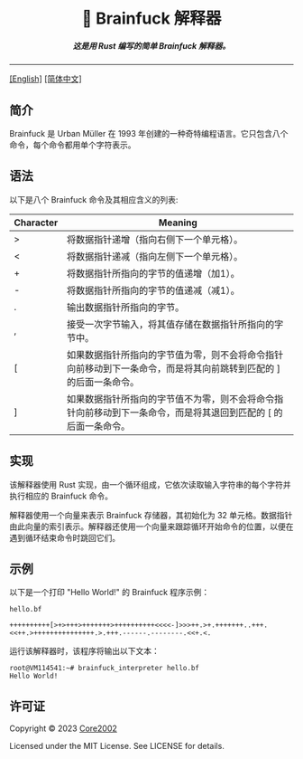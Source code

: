 <h1 align="center">🧠 Brainfuck 解释器</h1>
<h5 align="center">这是用 Rust 编写的简单 Brainfuck 解释器。</h5>

------

[[English]](./README.md) [[简体中文]](./README.zh-CN.md)

## 简介

Brainfuck 是 Urban Müller 在 1993 年创建的一种奇特编程语言。它只包含八个命令，每个命令都用单个字符表示。

## 语法

以下是八个 Brainfuck 命令及其相应含义的列表:

| Character | Meaning                                                                                                                                                                   |
|-----------|---------------------------------------------------------------------------------------------------------------------------------------------------------------------------|
| >         | 将数据指针递增（指向右侧下一个单元格）。                                                                                                                                     |
| <         | 将数据指针递减（指向左侧下一个单元格）。                                                                                                                                     |
| +         | 将数据指针所指向的字节的值递增（加1）。                                                                                                                                      |
| -         | 将数据指针所指向的字节的值递减（减1）。                                                                                                                                      |
| .         | 输出数据指针所指向的字节。                                                                                                                                                  |
| ,         | 接受一次字节输入，将其值存储在数据指针所指向的字节中。                                                                                                                         |
| [         | 如果数据指针所指向的字节值为零，则不会将命令指针向前移动到下一条命令，而是将其向前跳转到匹配的 ] 的后面一条命令。                                                                   |
| ]         | 如果数据指针所指向的字节值不为零，则不会将命令指针向前移动到下一条命令，而是将其退回到匹配的 [ 的后面一条命令。                                                                     |

## 实现

该解释器使用 Rust 实现，由一个循环组成，它依次读取输入字符串的每个字符并执行相应的 Brainfuck 命令。

解释器使用一个向量来表示 Brainfuck 存储器，其初始化为 32 单元格。数据指针由此向量的索引表示。解释器还使用一个向量来跟踪循环开始命令的位置，以便在遇到循环结束命令时跳回它们。

## 示例

以下是一个打印 "Hello World!" 的 Brainfuck 程序示例：

`hello.bf`

```brainfuck
++++++++++[>+>+++>+++++++>++++++++++<<<<-]>>>++.>+.+++++++..+++.<<++.>+++++++++++++++.>.+++.------.--------.<<+.<.
```

运行该解释器时，该程序将输出以下文本：

```shell
root@VM114541:~# brainfuck_interpreter hello.bf
Hello World!
```

## 许可证

Copyright &copy; 2023 [Core2002](https://github.com/Core2002)

Licensed under the MIT License. See LICENSE for details.
